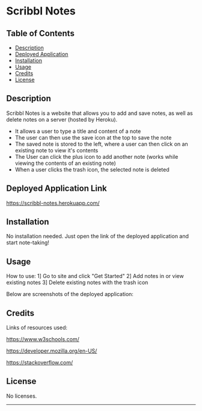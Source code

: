 # Scribbl Notes

## Table of Contents

- [Description](#description)
- [Deployed Application](#deployed-application)
- [Installation](#installation)
- [Usage](#usage)
- [Credits](#credits)
- [License](#license)

## Description

Scribbl Notes is a website that allows you to add and save notes, as well as delete notes on a server (hosted by Heroku). 

- It allows a user to type a title and content of a note 
- The user can then use the save icon at the top to save the note
- The saved note is stored to the left, where a user can then click on an existing note to view it's contents
- The User can click the plus icon to add another note (works while viewing the contents of an existing note)
- When a user clicks the trash icon, the selected note is deleted

## Deployed Application Link

https://scribbl-notes.herokuapp.com/

## Installation

No installation needed. Just open the link of the deployed application and start note-taking!

## Usage

How to use:
1] Go to site and click "Get Started"
2] Add notes in or view existing notes
3] Delete existing notes with the trash icon

Below are screenshots of the deployed application:


## Credits

Links of resources used:

https://www.w3schools.com/

https://developer.mozilla.org/en-US/

https://stackoverflow.com/

## License

No licenses.

---
